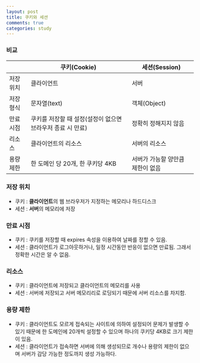 ```yaml
---
layout: post
title: 쿠키와 세션
comments: true
categories: study
---
```

### 비교

||쿠키(Cookie)|세션(Session)|
|------|---|---|
|저장 위치|클라이언트|서버|
|저장 형식|문자열(text)|객체(Object)|
|만료 시점|쿠키를 저장할 때 설정(설정이 없으면 브라우저 종료 시 만료)|정확히 정해지지 않음|
|리소스|클라이언트의 리소스|서버의 리소스|
|용량 제한|한 도메인 당 20개, 한 쿠키당 4KB|서버가 가능할 양만큼 제한이 없음|

### 저장 위치
* 쿠키 : **클라이언트**의 웹 브라우저가 지정하는 메모리나 하드디스크
* 세션 : **서버**의 메모리에 저장

### 만료 시점
* 쿠키 : 쿠키를 저장할 때 expires 속성을 이용하여 날짜를 정할 수 있음.
* 세션 : 클라이언트가 로그아웃하거나, 일정 시간동안 반응이 없으면 만료됨. 그래서 정확한 시간은 알 수 없음.

### 리소스
* 쿠키 : 클라이언트에 저장되고 클라이언트의 메모리를 사용
* 세션 : 서버에 저장되고 서버 메모리리로 로딩되기 때문에 서버 리소스를 차지함.

### 용량 제한
* 쿠키 : 클라이언트도 모르게 접속되는 사이트에 의하여 설정되어 문제가 발생할 수 있기 때문에 한 도메인에 20개씩 설정할 수 있으며 하나의 쿠키당 4KB로 크기 제한이 있음.
* 세션 : 클라이언트가 접속하면 서버에 의해 생성되므로 개수나 용량의 제한이 없으며 서버가 감당 가능한 정도까지 생성 가능하다. 